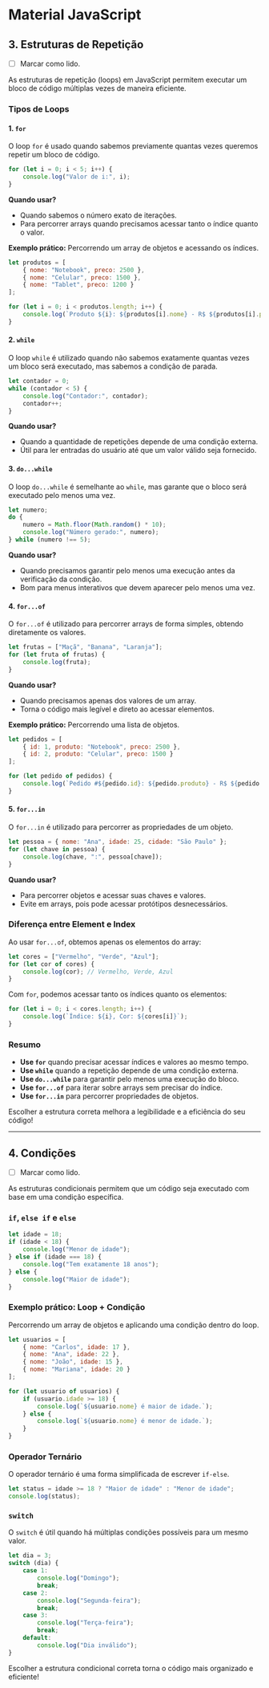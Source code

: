 # Material JavaScript

## 3. Estruturas de Repetição

* [ ]  Marcar como lido.

As estruturas de repetição (loops) em JavaScript permitem executar um bloco de código múltiplas vezes de maneira eficiente.

### Tipos de Loops

#### 1. `for`

O loop `for` é usado quando sabemos previamente quantas vezes queremos repetir um bloco de código.

```javascript
for (let i = 0; i < 5; i++) {
    console.log("Valor de i:", i);
}
```

**Quando usar?**

* Quando sabemos o número exato de iterações.
* Para percorrer arrays quando precisamos acessar tanto o índice quanto o valor.

**Exemplo prático:** Percorrendo um array de objetos e acessando os índices.

```javascript
let produtos = [
    { nome: "Notebook", preco: 2500 },
    { nome: "Celular", preco: 1500 },
    { nome: "Tablet", preco: 1200 }
];

for (let i = 0; i < produtos.length; i++) {
    console.log(`Produto ${i}: ${produtos[i].nome} - R$ ${produtos[i].preco}`);
}
```

#### 2. `while`

O loop `while` é utilizado quando não sabemos exatamente quantas vezes um bloco será executado, mas sabemos a condição de parada.

```javascript
let contador = 0;
while (contador < 5) {
    console.log("Contador:", contador);
    contador++;
}
```

**Quando usar?**

* Quando a quantidade de repetições depende de uma condição externa.
* Útil para ler entradas do usuário até que um valor válido seja fornecido.

#### 3. `do...while`

O loop `do...while` é semelhante ao `while`, mas garante que o bloco será executado pelo menos uma vez.

```javascript
let numero;
do {
    numero = Math.floor(Math.random() * 10);
    console.log("Número gerado:", numero);
} while (numero !== 5);
```

**Quando usar?**

* Quando precisamos garantir pelo menos uma execução antes da verificação da condição.
* Bom para menus interativos que devem aparecer pelo menos uma vez.

#### 4. `for...of`

O `for...of` é utilizado para percorrer arrays de forma simples, obtendo diretamente os valores.

```javascript
let frutas = ["Maçã", "Banana", "Laranja"];
for (let fruta of frutas) {
    console.log(fruta);
}
```

**Quando usar?**

* Quando precisamos apenas dos valores de um array.
* Torna o código mais legível e direto ao acessar elementos.

**Exemplo prático:** Percorrendo uma lista de objetos.

```javascript
let pedidos = [
    { id: 1, produto: "Notebook", preco: 2500 },
    { id: 2, produto: "Celular", preco: 1500 }
];

for (let pedido of pedidos) {
    console.log(`Pedido #${pedido.id}: ${pedido.produto} - R$ ${pedido.preco}`);
}
```

#### 5. `for...in`

O `for...in` é utilizado para percorrer as propriedades de um objeto.

```javascript
let pessoa = { nome: "Ana", idade: 25, cidade: "São Paulo" };
for (let chave in pessoa) {
    console.log(chave, ":", pessoa[chave]);
}
```

**Quando usar?**

* Para percorrer objetos e acessar suas chaves e valores.
* Evite em arrays, pois pode acessar protótipos desnecessários.

### Diferença entre Element e Index

Ao usar `for...of`, obtemos apenas os elementos do array:

```javascript
let cores = ["Vermelho", "Verde", "Azul"];
for (let cor of cores) {
    console.log(cor); // Vermelho, Verde, Azul
}
```

Com `for`, podemos acessar tanto os índices quanto os elementos:

```javascript
for (let i = 0; i < cores.length; i++) {
    console.log(`Índice: ${i}, Cor: ${cores[i]}`);
}
```

### Resumo

* **Use `for`** quando precisar acessar índices e valores ao mesmo tempo.
* **Use `while`** quando a repetição depende de uma condição externa.
* **Use `do...while`** para garantir pelo menos uma execução do bloco.
* **Use `for...of`** para iterar sobre arrays sem precisar do índice.
* **Use `for...in`** para percorrer propriedades de objetos.

Escolher a estrutura correta melhora a legibilidade e a eficiência do seu código!

---

## 4. Condições

* [ ]  Marcar como lido.

As estruturas condicionais permitem que um código seja executado com base em uma condição específica.

### `if`, `else if` e `else`

```javascript
let idade = 18;
if (idade < 18) {
    console.log("Menor de idade");
} else if (idade === 18) {
    console.log("Tem exatamente 18 anos");
} else {
    console.log("Maior de idade");
}
```

### Exemplo prático: Loop + Condição

Percorrendo um array de objetos e aplicando uma condição dentro do loop.

```javascript
let usuarios = [
    { nome: "Carlos", idade: 17 },
    { nome: "Ana", idade: 22 },
    { nome: "João", idade: 15 },
    { nome: "Mariana", idade: 20 }
];

for (let usuario of usuarios) {
    if (usuario.idade >= 18) {
        console.log(`${usuario.nome} é maior de idade.`);
    } else {
        console.log(`${usuario.nome} é menor de idade.`);
    }
}
```

### Operador Ternário

O operador ternário é uma forma simplificada de escrever `if-else`.

```javascript
let status = idade >= 18 ? "Maior de idade" : "Menor de idade";
console.log(status);
```

### `switch`

O `switch` é útil quando há múltiplas condições possíveis para um mesmo valor.

```javascript
let dia = 3;
switch (dia) {
    case 1:
        console.log("Domingo");
        break;
    case 2:
        console.log("Segunda-feira");
        break;
    case 3:
        console.log("Terça-feira");
        break;
    default:
        console.log("Dia inválido");
}
```

Escolher a estrutura condicional correta torna o código mais organizado e eficiente!
